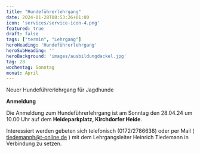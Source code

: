 ```yaml
---
title: "Hundeführerlehrgang"
date: 2024-01-28T08:53:26+01:00
icon: 'services/service-icon-4.png'
featured: true
draft: false
tags: ["termin", "Lehrgang"]
heroHeading: 'Hundeführerlehrgang'
heroSubHeading: ''
heroBackground: 'images/ausbildungdackel.jpg'
tag: 28
wochentag: Sonntag 
monat: April
---
```


Neuer Hundeführerlehrgang für Jagdhunde

**Anmeldung**

Die Anmeldung zum Hundeführerlehrgang ist am Sonntag den 28.04.24 um 10.00 Uhr auf dem **Heideparkplatz, Kirchdorfer Heide**.

Interessiert werden gebeten sich telefonisch (0172/2786638) oder per Mail ( tiedemannh@t-online.de ) mit dem Lehrgangsleiter Heinrich Tiedemann in Verbindung zu setzen.
